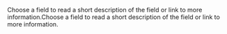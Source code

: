 <span data-ttu-id="58e3a-101">Choose a field to read a short description of the field or link to more information.</span><span class="sxs-lookup"><span data-stu-id="58e3a-101">Choose a field to read a short description of the field or link to more information.</span></span>

